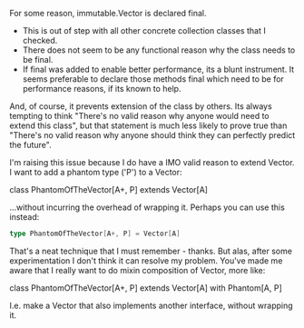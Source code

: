 For some reason, immutable.Vector is declared final. 

- This is out of step with all other concrete collection classes that I checked. 
- There does not seem to be any functional reason why the class needs to be final. 
- If final was added to enable better performance, its a blunt instrument. It seems preferable to declare those methods final which need to be for performance reasons, if its known to help.

And, of course, it prevents extension of the class by others. Its always tempting to think "There's no valid reason why anyone would need to extend this class", but that statement is much less likely to prove true than "There's no valid reason why anyone should think they can perfectly predict the future".

I'm raising this issue because I do have a IMO valid reason to extend Vector. I want to add a phantom type ('P') to a Vector:

class PhantomOfTheVector[A+, P] extends Vector[A]

...without incurring the overhead of wrapping it.
Perhaps you can use this instead:

```scala
type PhantomOfTheVector[A+, P] = Vector[A]
```
That's a neat technique that I must remember - thanks. But alas, after some experimentation I don't think it can resolve my problem. You've made me aware that I really want to do mixin composition of Vector, more like:

class PhantomOfTheVector[A+, P] extends Vector[A] with Phantom[A, P]

I.e. make a Vector that also implements another interface, without wrapping it.

